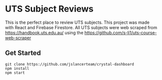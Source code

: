 # UTS Subject Reviews

This is the perfect place to review UTS subjects. This project was made with React and Firebase Firestore. All UTS subjects were web scraped from https://handbook.uts.edu.au/ using the https://github.com/s-li1/uts-course-web-scraper

## Get Started

```
git clone https://github.com/jslancerteam/crystal-dashboard
npm install
npm start
```
